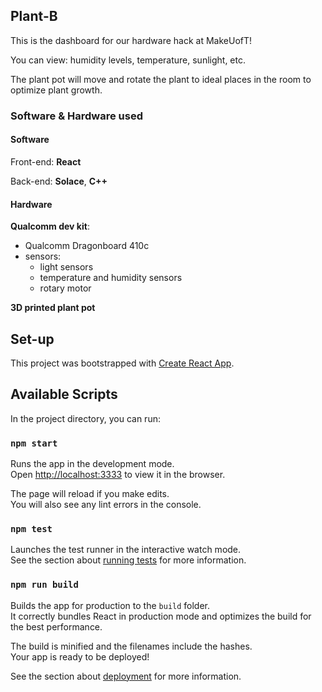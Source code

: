 ## Plant-B

This is the dashboard for our hardware hack at MakeUofT!

You can view: humidity levels, temperature, sunlight, etc.

The plant pot will move and rotate the plant to ideal places in the room to optimize plant growth.

### Software & Hardware used

#### Software

Front-end: **React**

Back-end: **Solace**, **C++**

#### Hardware

**Qualcomm dev kit**:

- Qualcomm Dragonboard 410c
- sensors:
  - light sensors
  - temperature and humidity sensors
  - rotary motor

**3D printed plant pot**

## Set-up

This project was bootstrapped with [Create React App](https://github.com/facebook/create-react-app).

## Available Scripts

In the project directory, you can run:

### `npm start`

Runs the app in the development mode.<br />
Open [http://localhost:3333](http://localhost:3333) to view it in the browser.

The page will reload if you make edits.<br />
You will also see any lint errors in the console.

### `npm test`

Launches the test runner in the interactive watch mode.<br />
See the section about [running tests](https://facebook.github.io/create-react-app/docs/running-tests) for more information.

### `npm run build`

Builds the app for production to the `build` folder.<br />
It correctly bundles React in production mode and optimizes the build for the best performance.

The build is minified and the filenames include the hashes.<br />
Your app is ready to be deployed!

See the section about [deployment](https://facebook.github.io/create-react-app/docs/deployment) for more information.

